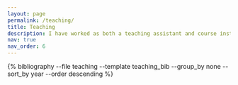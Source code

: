 ```yaml
---
layout: page
permalink: /teaching/
title: Teaching
description: I have worked as both a teaching assistant and course instructor and mentored, and I have had fun every bit of it!
nav: true
nav_order: 6
---
```


<div class="teaching">

{% bibliography --file teaching --template teaching_bib --group_by none --sort_by year --order descending %}

</div>
